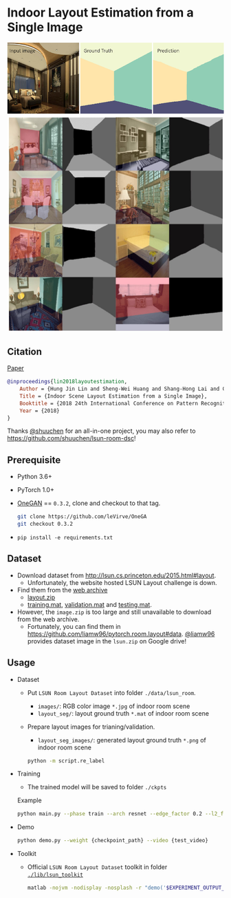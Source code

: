 # Indoor Layout Estimation from a Single Image

![one_lsun_result_banner](./doc/banner.png)
![one_lsun_result_more](./doc/more.jpg)

## Citation

[Paper](./doc/icpr2018_lin_layoutestimation.pdf)

```bibtex
@inproceedings{lin2018layoutestimation,
    Author = {Hung Jin Lin and Sheng-Wei Huang and Shang-Hong Lai and Chen-Kuo Chiang},
    Title = {Indoor Scene Layout Estimation from a Single Image},
    Booktitle = {2018 24th International Conference on Pattern Recognition (ICPR)},
    Year = {2018}
}
```

Thanks [@shuuchen](https://github.com/shuuchen) for an all-in-one project, you may also refer to https://github.com/shuuchen/lsun-room-dsc!

## Prerequisite

- Python 3.6+
- PyTorch 1.0+
- [OneGAN](https://github.com/leVirve/OneGAN) == `0.3.2`, clone and checkout to that tag.

  ```bash
  git clone https://github.com/leVirve/OneGA
  git checkout 0.3.2
  ```

- `pip install -e requirements.txt`

## Dataset

- Download dataset from http://lsun.cs.princeton.edu/2015.html#layout.
  - Unfortunately, the website hosted LSUN Layout challenge is down.
- Find them from the [web archive](https://web.archive.org/web/20190118150204/http://lsun.cs.princeton.edu/2016/)
  - [layout.zip](https://web.archive.org/web/20170221111502/http://lsun.cs.princeton.edu/challenge/2015/roomlayout/data/layout.zip)
  - [training.mat](https://web.archive.org/web/20180923231343/http://lsun.cs.princeton.edu/challenge/2015/roomlayout/data/training.mat), [validation.mat](https://web.archive.org/web/20180923231343/http://lsun.cs.princeton.edu/challenge/2015/roomlayout/data/validation.mat) and [testing.mat](https://web.archive.org/web/20180923231343/http://lsun.cs.princeton.edu/challenge/2015/roomlayout/data/testing.mat).
- However, the `image.zip` is too large and still unavailable to download from the web archive.
  - Fortunately, you can find them in https://github.com/liamw96/pytorch.room.layout#data. [@liamw96](https://github.com/liamw96) provides dataset image in the `lsun.zip` on Google drive!

## Usage

- Dataset

  - Put `LSUN Room Layout Dataset` into folder `./data/lsun_room`.
    - `images/`: RGB color image `*.jpg` of indoor room scene
    - `layout_seg/`: layout ground truth `*.mat` of indoor room scene
  - Prepare layout images for trianing/validation.
    - `layout_seg_images/`: generated layout ground truth `*.png` of indoor room scene

    ```bash
    python -m script.re_label
    ```

- Training

  - The trained model will be saved to folder `./ckpts`

  Example

  ```bash
  python main.py --phase train --arch resnet --edge_factor 0.2 --l2_factor 0.2 --name baseline
  ```

- Demo

  ```bash
  python demo.py --weight {checkpoint_path} --video {test_video}
  ```

- Toolkit

  - Official `LSUN Room Layout Dataset` toolkit in folder [`./lib/lsun_toolkit`](lib/lsun_toolkit)

    ```bash
    matlab -nojvm -nodisplay -nosplash -r "demo('$EXPERIMENT_OUTPUT_FODLER'); exit;"
    ```
